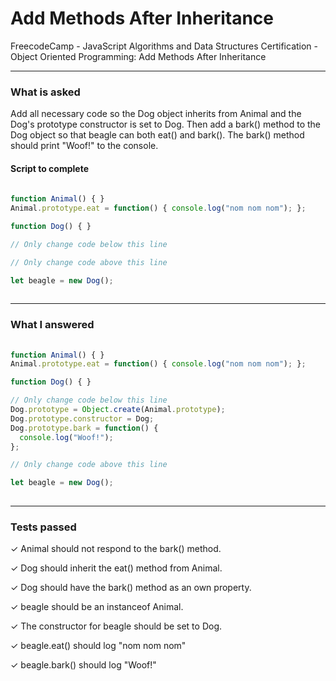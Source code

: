 # Add Methods After Inheritance
FreecodeCamp - JavaScript Algorithms and Data Structures Certification - Object Oriented Programming: Add Methods After Inheritance


---


### What is asked

Add all necessary code so the Dog object inherits from Animal and the Dog's prototype constructor is set to Dog. Then add a bark() method to the Dog object so that beagle can both eat() and bark(). The bark() method should print "Woof!" to the console.

#### Script to complete

```javascript  
  
function Animal() { }
Animal.prototype.eat = function() { console.log("nom nom nom"); };

function Dog() { }

// Only change code below this line

// Only change code above this line

let beagle = new Dog();
  

```

---


### What I answered

```javascript  
  
function Animal() { }
Animal.prototype.eat = function() { console.log("nom nom nom"); };

function Dog() { }

// Only change code below this line
Dog.prototype = Object.create(Animal.prototype);
Dog.prototype.constructor = Dog;
Dog.prototype.bark = function() {
  console.log("Woof!");
};

// Only change code above this line

let beagle = new Dog();
  

```

---


### Tests passed

✓ Animal should not respond to the bark() method.

✓ Dog should inherit the eat() method from Animal.

✓ Dog should have the bark() method as an own property.

✓ beagle should be an instanceof Animal.

✓ The constructor for beagle should be set to Dog.

✓ beagle.eat() should log "nom nom nom"

✓ beagle.bark() should log "Woof!"